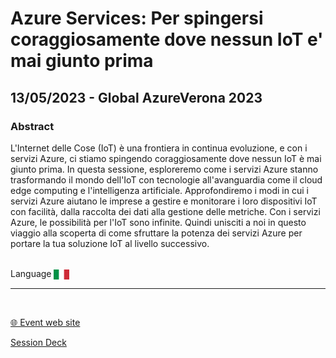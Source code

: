 # Azure Services: Per spingersi coraggiosamente dove nessun IoT e' mai giunto prima
## 13/05/2023 - Global AzureVerona 2023 
### Abstract
L'Internet delle Cose (IoT) è una frontiera in continua evoluzione, e con i servizi Azure, ci stiamo spingendo coraggiosamente dove nessun IoT è mai giunto prima. In questa sessione, esploreremo come i servizi Azure stanno trasformando il mondo dell'IoT con tecnologie all'avanguardia come il cloud edge computing e l'intelligenza artificiale. Approfondiremo i modi in cui i servizi Azure aiutano le imprese a gestire e monitorare i loro dispositivi IoT con facilità, dalla raccolta dei dati alla gestione delle metriche. Con i servizi Azure, le possibilità per l'IoT sono infinite. Quindi unisciti a noi in questo viaggio alla scoperta di come sfruttare la potenza dei servizi Azure per portare la tua soluzione IoT al livello successivo.

<br/>
Language <img width="25" src="https://raw.githubusercontent.com/dpcons/DPCons/Dev/Resources/FlagItaly.svg" style="vertical-align:middle">
<br/>

---

<br/>
<p>
<a href="https://cloudgen.it/global-azure-2023/">🌐 Event web site</a>
</p>

<p>
<a href="https://github.com/dpcons/DPCons/blob/main/Decks/20230513-Azure Services Per spingersi coraggiosamente dove nessun IoT e mai giunto prima.pdf" 
target="_blank">Session Deck</a>
</a>
</p>
